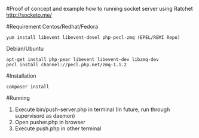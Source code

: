 #Proof of concept and example how to running socket server using Ratchet http://socketo.me/

#Requirement
Centos/Redhat/Fedora
```
yum install libevent libevent-devel php-pecl-zmq (EPEL/REMI Repo)
```

Debian/Ubuntu
```
apt-get install php-pear libevent libevent-dev libzmq-dev
pecl install channel://pecl.php.net/zmq-1.1.2
```

#Installation
```
composer install
```

#Running
1) Execute bin/push-server.php in terminal (In future, run through supervisord as daemon)
2) Open pusher.php in browser
3) Execute push.php in other terminal